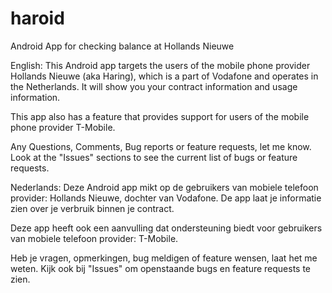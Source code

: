 haroid
======

Android App for checking balance at Hollands Nieuwe

English:
This Android app targets the users of the mobile phone provider Hollands Nieuwe (aka Haring), which is a part of Vodafone and operates in the Netherlands. It will show you your contract information and usage information.

This app also has a feature that provides support for users of the mobile phone provider T-Mobile.

Any Questions, Comments, Bug reports or feature requests, let me know. Look at the "Issues" sections to see the current list of bugs or feature requests.

Nederlands:
Deze Android app mikt op de gebruikers van mobiele telefoon provider: Hollands Nieuwe, dochter van Vodafone. De app laat je informatie zien over je verbruik binnen je contract.

Deze app heeft ook een aanvulling dat ondersteuning biedt voor gebruikers van mobiele telefoon provider: T-Mobile.

Heb je vragen, opmerkingen, bug meldigen of feature wensen, laat het me weten. Kijk ook bij "Issues" om openstaande bugs en feature requests te zien.



